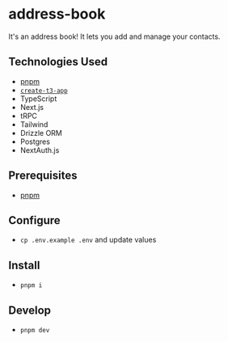 # address-book

It's an address book! It lets you add and manage your contacts.

## Technologies Used

- [pnpm](https://pnpm.io)
- [`create-t3-app`](https://create.t3.gg)
- TypeScript
- Next.js
- tRPC
- Tailwind
- Drizzle ORM
- Postgres
- NextAuth.js

## Prerequisites

- [pnpm](https://pnpm.io)

## Configure

- `cp .env.example .env` and update values

## Install

- `pnpm i`

## Develop

- `pnpm dev`
